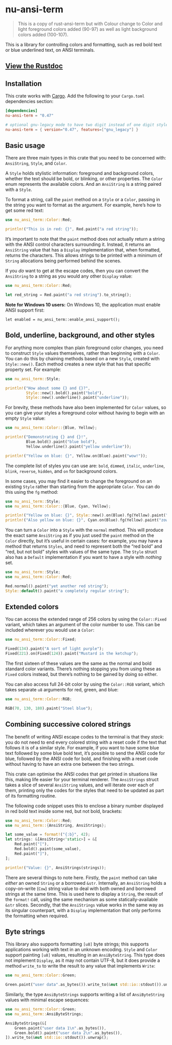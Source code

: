 # nu-ansi-term

> This is a copy of rust-ansi-term but with Colour change to Color and light foreground colors added (90-97) as well as light background colors added (100-107).

This is a library for controlling colors and formatting, such as red bold text or blue underlined text, on ANSI terminals.

## [View the Rustdoc](https://docs.rs/nu_ansi_term/)

## Installation

This crate works with [Cargo](http://crates.io). Add the following to your `Cargo.toml` dependencies section:

```toml
[dependencies]
nu-ansi-term = "0.47"

# optional gnu-legacy mode to have two digit instead of one digit styles
nu-ansi-term = { version="0.47", features=["gnu_legacy"] }
```

## Basic usage

There are three main types in this crate that you need to be concerned with: `AnsiString`, `Style`, and `Color`.

A `Style` holds stylistic information: foreground and background colors, whether the text should be bold, or blinking, or other properties.
The `Color` enum represents the available colors.
And an `AnsiString` is a string paired with a `Style`.

To format a string, call the `paint` method on a `Style` or a `Color`, passing in the string you want to format as the argument.
For example, here’s how to get some red text:

```rust
use nu_ansi_term::Color::Red;

println!("This is in red: {}", Red.paint("a red string"));
```

It’s important to note that the `paint` method does _not_ actually return a string with the ANSI control characters surrounding it.
Instead, it returns an `AnsiString` value that has a `Display` implementation that, when formatted, returns the characters.
This allows strings to be printed with a minimum of `String` allocations being performed behind the scenes.

If you _do_ want to get at the escape codes, then you can convert the `AnsiString` to a string as you would any other `Display` value:

```rust
use nu_ansi_term::Color::Red;

let red_string = Red.paint("a red string").to_string();
```

**Note for Windows 10 users:** On Windows 10, the application must enable ANSI support first:

```rust,ignore
let enabled = nu_ansi_term::enable_ansi_support();
```

## Bold, underline, background, and other styles

For anything more complex than plain foreground color changes, you need to construct `Style` values themselves, rather than beginning with a `Color`.
You can do this by chaining methods based on a new `Style`, created with `Style::new()`.
Each method creates a new style that has that specific property set.
For example:

```rust
use nu_ansi_term::Style;

println!("How about some {} and {}?",
         Style::new().bold().paint("bold"),
         Style::new().underline().paint("underline"));
```

For brevity, these methods have also been implemented for `Color` values, so you can give your styles a foreground color without having to begin with an empty `Style` value:

```rust
use nu_ansi_term::Color::{Blue, Yellow};

println!("Demonstrating {} and {}!",
         Blue.bold().paint("blue bold"),
         Yellow.underline().paint("yellow underline"));

println!("Yellow on blue: {}", Yellow.on(Blue).paint("wow!"));
```

The complete list of styles you can use are:
`bold`, `dimmed`, `italic`, `underline`, `blink`, `reverse`, `hidden`, and `on` for background colors.

In some cases, you may find it easier to change the foreground on an existing `Style` rather than starting from the appropriate `Color`.
You can do this using the `fg` method:

```rust
use nu_ansi_term::Style;
use nu_ansi_term::Color::{Blue, Cyan, Yellow};

println!("Yellow on blue: {}", Style::new().on(Blue).fg(Yellow).paint("yow!"));
println!("Also yellow on blue: {}", Cyan.on(Blue).fg(Yellow).paint("zow!"));
```

You can turn a `Color` into a `Style` with the `normal` method.
This will produce the exact same `AnsiString` as if you just used the `paint` method on the `Color` directly, but it’s useful in certain cases: for example, you may have a method that returns `Styles`, and need to represent both the “red bold” and “red, but not bold” styles with values of the same type. The `Style` struct also has a `Default` implementation if you want to have a style with _nothing_ set.

```rust
use nu_ansi_term::Style;
use nu_ansi_term::Color::Red;

Red.normal().paint("yet another red string");
Style::default().paint("a completely regular string");
```

## Extended colors

You can access the extended range of 256 colors by using the `Color::Fixed` variant, which takes an argument of the color number to use.
This can be included wherever you would use a `Color`:

```rust
use nu_ansi_term::Color::Fixed;

Fixed(134).paint("A sort of light purple");
Fixed(221).on(Fixed(124)).paint("Mustard in the ketchup");
```

The first sixteen of these values are the same as the normal and bold standard color variants.
There’s nothing stopping you from using these as `Fixed` colors instead, but there’s nothing to be gained by doing so either.

You can also access full 24-bit color by using the `Color::RGB` variant, which takes separate `u8` arguments for red, green, and blue:

```rust
use nu_ansi_term::Color::RGB;

RGB(70, 130, 180).paint("Steel blue");
```

## Combining successive colored strings

The benefit of writing ANSI escape codes to the terminal is that they _stack_: you do not need to end every colored string with a reset code if the text that follows it is of a similar style.
For example, if you want to have some blue text followed by some blue bold text, it’s possible to send the ANSI code for blue, followed by the ANSI code for bold, and finishing with a reset code without having to have an extra one between the two strings.

This crate can optimise the ANSI codes that get printed in situations like this, making life easier for your terminal renderer.
The `AnsiStrings` struct takes a slice of several `AnsiString` values, and will iterate over each of them, printing only the codes for the styles that need to be updated as part of its formatting routine.

The following code snippet uses this to enclose a binary number displayed in red bold text inside some red, but not bold, brackets:

```rust
use nu_ansi_term::Color::Red;
use nu_ansi_term::{AnsiString, AnsiStrings};

let some_value = format!("{:b}", 42);
let strings: &[AnsiString<'static>] = &[
    Red.paint("["),
    Red.bold().paint(some_value),
    Red.paint("]"),
];

println!("Value: {}", AnsiStrings(strings));
```

There are several things to note here.
Firstly, the `paint` method can take _either_ an owned `String` or a borrowed `&str`.
Internally, an `AnsiString` holds a copy-on-write (`Cow`) string value to deal with both owned and borrowed strings at the same time.
This is used here to display a `String`, the result of the `format!` call, using the same mechanism as some statically-available `&str` slices.
Secondly, that the `AnsiStrings` value works in the same way as its singular counterpart, with a `Display` implementation that only performs the formatting when required.

## Byte strings

This library also supports formatting `[u8]` byte strings; this supports applications working with text in an unknown encoding.
`Style` and `Color` support painting `[u8]` values, resulting in an `AnsiByteString`.
This type does not implement `Display`, as it may not contain UTF-8, but it does provide a method `write_to` to write the result to any value that implements `Write`:

```rust
use nu_ansi_term::Color::Green;

Green.paint("user data".as_bytes()).write_to(&mut std::io::stdout()).unwrap();
```

Similarly, the type `AnsiByteStrings` supports writing a list of `AnsiByteString` values with minimal escape sequences:

```rust
use nu_ansi_term::Color::Green;
use nu_ansi_term::AnsiByteStrings;

AnsiByteStrings(&[
    Green.paint("user data 1\n".as_bytes()),
    Green.bold().paint("user data 2\n".as_bytes()),
]).write_to(&mut std::io::stdout()).unwrap();
```
